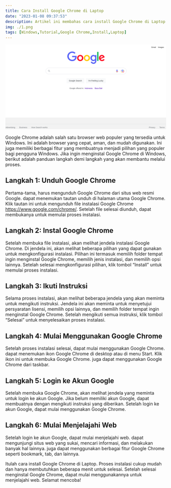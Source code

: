 ```yaml
---
title: Cara Install Google Chrome di Laptop
date: "2023-01-08 09:37:53"
description: Artikel ini membahas cara install Google Chrome di Laptop. Setelah selesai menginstal Google Chrome dapat mulai menggunakannya untuk menjelajahi web.
img: ./1.png
tags: [Windows,Tutorial,Google Chrome,Install,Laptop]
---
```


![Google chrome Laptop](1.png)

Google Chrome adalah salah satu browser web populer yang tersedia untuk Windows. Ini adalah browser yang cepat, aman, dan mudah digunakan. Ini juga memiliki berbagai fitur yang membuatnya menjadi pilihan yang populer bagi pengguna Windows. Jika ingin menginstal Google Chrome di Windows, berikut adalah panduan langkah demi langkah yang akan membantu melalui proses.

## Langkah 1: Unduh Google Chrome

Pertama-tama, harus mengunduh Google Chrome dari situs web resmi Google. dapat menemukan tautan unduh di halaman utama Google Chrome. Klik tautan ini untuk mengunduh file instalasi Google Chrome https://www.google.com/chrome/. Setelah file selesai diunduh, dapat membukanya untuk memulai proses instalasi.

## Langkah 2: Instal Google Chrome

Setelah membuka file instalasi, akan melihat jendela instalasi Google Chrome. Di jendela ini, akan melihat beberapa pilihan yang dapat gunakan untuk mengkonfigurasi instalasi. Pilihan ini termasuk memilih folder tempat ingin menginstal Google Chrome, memilih jenis instalasi, dan memilih opsi lainnya. Setelah selesai mengkonfigurasi pilihan, klik tombol “Install” untuk memulai proses instalasi.

## Langkah 3: Ikuti Instruksi

Selama proses instalasi, akan melihat beberapa jendela yang akan meminta untuk mengikuti instruksi. Jendela ini akan meminta untuk menyetujui persyaratan lisensi, memilih opsi lainnya, dan memilih folder tempat ingin menginstal Google Chrome. Setelah mengikuti semua instruksi, klik tombol “Selesai” untuk menyelesaikan proses instalasi.

## Langkah 4: Mulai Menggunakan Google Chrome

Setelah proses instalasi selesai, dapat mulai menggunakan Google Chrome. dapat menemukan ikon Google Chrome di desktop atau di menu Start. Klik ikon ini untuk membuka Google Chrome. juga dapat menggunakan Google Chrome dari taskbar.

## Langkah 5: Login ke Akun Google

Setelah membuka Google Chrome, akan melihat jendela yang meminta untuk login ke akun Google. Jika belum memiliki akun Google, dapat membuatnya dengan mengikuti instruksi yang diberikan. Setelah login ke akun Google, dapat mulai menggunakan Google Chrome.

## Langkah 6: Mulai Menjelajahi Web

Setelah login ke akun Google, dapat mulai menjelajahi web. dapat mengunjungi situs web yang sukai, mencari informasi, dan melakukan banyak hal lainnya. juga dapat menggunakan berbagai fitur Google Chrome seperti bookmark, tab, dan lainnya.

Itulah cara install Google Chrome di Laptop. Proses instalasi cukup mudah dan hanya membutuhkan beberapa menit untuk selesai. Setelah selesai menginstal Google Chrome, dapat mulai menggunakannya untuk menjelajahi web. Selamat mencoba!